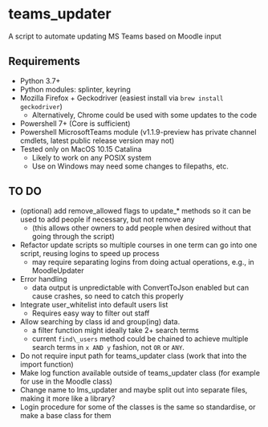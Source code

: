 # teams\_updater
A script to automate updating MS Teams based on Moodle input

## Requirements
- Python 3.7+
- Python modules: splinter, keyring
- Mozilla Firefox + Geckodriver (easiest install via `brew install geckodriver`)
	- Alternatively, Chrome could be used with some updates to the code
- Powershell 7+ (Core is sufficient)
- Powershell MicrosoftTeams module (v1.1.9-preview has private channel cmdlets, latest public release version may not)
- Tested only on MacOS 10.15 Catalina
	- Likely to work on any POSIX system
	- Use on Windows may need some changes to filepaths, etc.

## TO DO
- (optional) add remove_allowed flags to update_* methods so it can be used to add people if necessary, but not remove any
	- (this allows other owners to add people when desired without that going through the script)
- Refactor update scripts so multiple courses in one term can go into one script, reusing logins to speed up process
	- may require separating logins from doing actual operations, e.g., in MoodleUpdater
- Error handling
	- data output is unpredictable with ConvertToJson enabled but can cause crashes, so need to catch this properly
- Integrate user_whitelist into default users list
	- Requires easy way to filter out staff
- Allow searching by class id and group(ing) data.
	- a filter function might ideally take 2+ search terms
	- current `find\_users` method could be chained to achieve multiple search terms in `x AND y` fashion, not `OR` or `ANY`.
- Do not require input path for teams\_updater class (work that into the import function)
- Make log function available outside of teams\_updater class (for example for use in the Moodle class)
- Change name to lms_updater and maybe split out into separate files, making it more like a library?
- Login procedure for some of the classes is the same so standardise, or make a base class for them